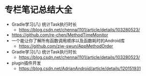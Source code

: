 # 专栏笔记总结大全





- Gradle学习(八) 统计Task执行时长
  - https://blog.csdn.net/chennai1101/article/details/103280523/
- https://github.com/re-chen/MethodTimeMonitor
- 一个能让你了解所有函数调用顺序以及函数耗时的Android库
  - https://github.com/zjw-swun/AppMethodOrder
- Gradle学习(八) 统计Task执行时长
    - https://blog.csdn.net/chennai1101/article/details/103280523/
- plugin插件开发
    - https://blog.csdn.net/AdrianAndroid/article/details/120151931